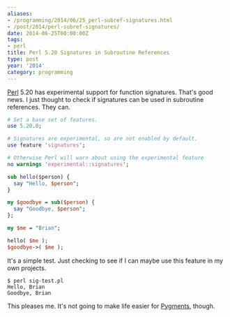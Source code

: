 ```yaml
---
aliases:
- /programming/2014/06/25_perl-subref-signatures.html
- /post/2014/perl-subref-signatures/
date: 2014-06-25T00:00:00Z
tags:
- perl
title: Perl 5.20 Signatures in Subroutine References
type: post
year: '2014'
category: programming
---
```

[Perl]: http://perl.org
[Perl][] 5.20 has experimental support for function signatures. That's good 
news. I just thought to check if signatures can be used in subroutine 
references. They can.
<!-- TEASER_END -->

~~~ perl
# Set a base set of features.
use 5.20.0;

# Signatures are experimental, so are not enabled by default.
use feature 'signatures';

# Otherwise Perl will warn about using the experimental feature
no warnings 'experimental::signatures';

sub hello($person) {
  say "Hello, $person";
}

my $goodbye = sub($person) {
  say "Goodbye, $person";
};

my $me = "Brian";

hello( $me );
$goodbye->( $me );
~~~ 

It's a simple test. Just checking to see if I can maybe use this feature in 
my own projects.

~~~ console
$ perl sig-test.pl
Hello, Brian
Goodbye, Brian
~~~ 

[Pygments]: http://pygments.org/

This pleases me. It's not going to make life easier for [Pygments][], though.
